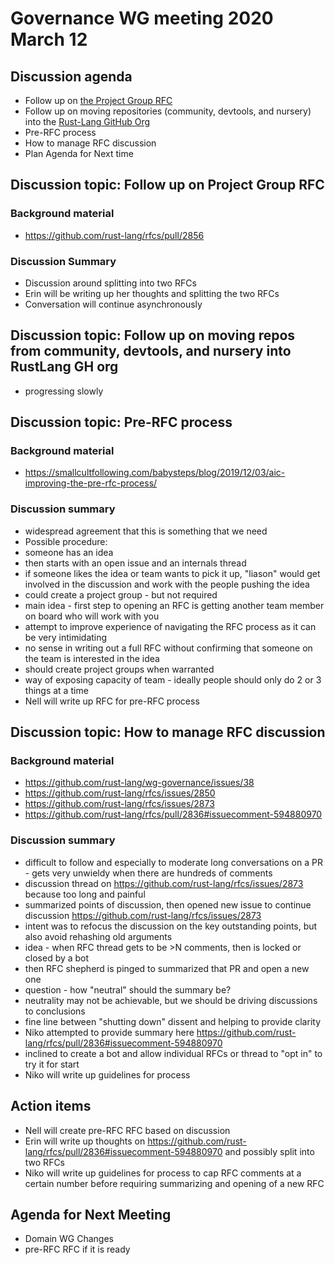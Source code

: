 # Governance WG meeting 2020 March 12

## Discussion agenda

* Follow up on [the Project Group RFC](https://github.com/rust-lang/rfcs/pull/2856)
* Follow up on moving repositories (community, devtools, and nursery) into the [Rust-Lang GitHub Org](https://github.com/rust-lang/)
* Pre-RFC process
* How to manage RFC discussion
* Plan Agenda for Next time

## Discussion topic: Follow up on Project Group RFC

### Background material
* https://github.com/rust-lang/rfcs/pull/2856

### Discussion Summary
* Discussion around splitting into two RFCs
* Erin will be writing up her thoughts and splitting the two RFCs
* Conversation will continue asynchronously

## Discussion topic: Follow up on moving repos from community, devtools, and nursery into RustLang GH org
* progressing slowly

## Discussion topic: Pre-RFC process

### Background material
*  https://smallcultfollowing.com/babysteps/blog/2019/12/03/aic-improving-the-pre-rfc-process/

### Discussion summary
* widespread agreement that this is something that we need
* Possible procedure:
* someone has an idea
* then starts with an open issue and an internals thread
* if someone likes the idea or team wants to pick it up, "liason" would get involved in the discussion and work with the people pushing the idea
* could create a project group - but not required
* main idea - first step to opening an RFC is getting another team member on board who will work with you
* attempt to improve experience of navigating the RFC process as it can be very intimidating
* no sense in writing out a full RFC without confirming that someone on the team is interested in the idea
* should create project groups when warranted
* way of exposing capacity of team - ideally people should only do 2 or 3 things at a time
* Nell will write up RFC for pre-RFC process

## Discussion topic: How to manage RFC discussion

### Background material
* https://github.com/rust-lang/wg-governance/issues/38
* https://github.com/rust-lang/rfcs/issues/2850
* https://github.com/rust-lang/rfcs/issues/2873
* https://github.com/rust-lang/rfcs/pull/2836#issuecomment-594880970

### Discussion summary
* difficult to follow and especially to moderate long conversations on a PR - gets very unwieldy when there are hundreds of comments
* discussion thread on https://github.com/rust-lang/rfcs/issues/2873 because too long and painful
* summarized points of discussion, then opened new issue to continue discussion https://github.com/rust-lang/rfcs/issues/2873 
* intent was to refocus the discussion on the key outstanding points, but also avoid rehashing old arguments
* idea - when RFC thread gets to be >N comments, then is locked or closed by a bot
* then RFC shepherd is pinged to summarized that PR and open a new one
* question - how "neutral" should the summary be?
* neutrality may not be achievable, but we should be driving discussions to conclusions
* fine line between "shutting down" dissent and helping to provide clarity
* Niko attempted to provide summary here https://github.com/rust-lang/rfcs/pull/2836#issuecomment-594880970
* inclined to create a bot and allow individual RFCs or thread to "opt in" to try it for start
* Niko will write up guidelines for process

## Action items
* Nell will create pre-RFC RFC based on discussion
* Erin will write up thoughts on https://github.com/rust-lang/rfcs/pull/2836#issuecomment-594880970 and possibly split into two RFCs 
* Niko will write up guidelines for process to cap RFC comments at a certain number before requiring summarizing and opening of a new RFC

## Agenda for Next Meeting
* Domain WG Changes
* pre-RFC RFC if it is ready 
